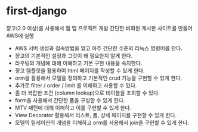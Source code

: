 # first-django
쟝고(2.0 이상)를 사용해서 웹 앱 프로젝트 개발
간단한 비회원 게시판 사이트를 만들어 AWS에 실행

- AWS 서버 생성과 접속방법을 알고 아주 간단한 수준의 리눅스 명령어를 안다.
- 쟝고의 기본적인 설정과 그것이 왜 필요한지 알게 한다.
- 라우팅의 개념에 대해 이해하고 기본 구현 내용을 숙지한다.
- 쟝고 템플릿을 활용하여 html 페이지를 작성할 수 있게 한다.
- orm을 활용해서 모델을 정의하고 기본적인 crud 기능을 구현할 수 있게 한다.
- 추가로 filter / order / limit 를 이해하고 사용할 수 있다.
- 좀 더 복잡한 조건 (column lookup)으로 테이블을 조회할 수 있다.
- form을 사용해서 간단한 폼을 구성할 수 있게 한다.
- MTV 패턴에 대해 이해하고 이를 구현할 수 있게 한다.
- View Decorator 활용해서 리스트, 폼, 상세 페이지를 구현할 수 있게 한다.
- 모델의 릴레이션의 개념을 이해하고 orm를 사용해서 join을 구현할 수 있게 한다.
